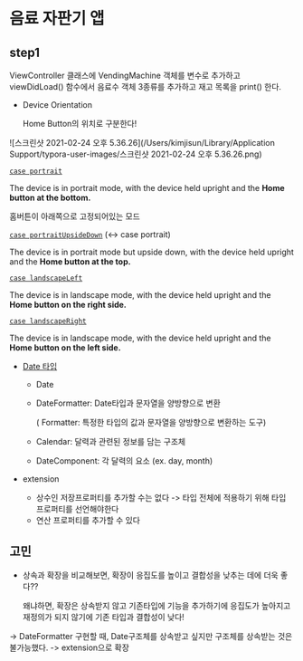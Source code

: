 # 음료 자판기 앱



## step1

ViewController 클래스에 VendingMachine 객체를 변수로 추가하고 viewDidLoad() 함수에서 음료수 객체 3종류를 추가하고 재고 목록을 print() 한다.

* Device Orientation

  Home Button의 위치로 구분한다!

![스크린샷 2021-02-24 오후 5.36.26](/Users/kimjisun/Library/Application Support/typora-user-images/스크린샷 2021-02-24 오후 5.36.26.png)

[`case portrait`](https://developer.apple.com/documentation/uikit/uideviceorientation/portrait)

The device is in portrait mode, with the device held upright and the **Home button at the bottom.**

홈버튼이 아래쪽으로 고정되어있는 모드

[`case portraitUpsideDown`](https://developer.apple.com/documentation/uikit/uideviceorientation/portraitupsidedown) (<-> case portrait)

The device is in portrait mode but upside down, with the device held upright and the **Home button at the top.**

[`case landscapeLeft`](https://developer.apple.com/documentation/uikit/uideviceorientation/landscapeleft)

The device is in landscape mode, with the device held upright and the **Home button on the right side.**

[`case landscapeRight`](https://developer.apple.com/documentation/uikit/uideviceorientation/landscaperight)

The device is in landscape mode, with the device held upright and the **Home button on the left side.**



* [Date 타입](https://developer.apple.com/library/archive/documentation/Cocoa/Conceptual/DataFormatting/Articles/dfDateFormatting10_4.html#//apple_ref/doc/uid/TP40002369-SW1)

  * Date

  * DateFormatter: Date타입과 문자열을 양방향으로 변환

    ( Formatter: 특정한 타입의 값과 문자열을 양방향으로 변환하는 도구) 

    

  * Calendar: 달력과 관련된 정보를 담는 구조체

  * DateComponent: 각 달력의 요소 (ex. day, month)

* extension

  * 상수인 저장프로퍼티를 추가할 수는 없다 -> 타입 전체에 적용하기 위해 타입 프로퍼티를 선언해야한다
  * 연산 프로퍼티를 추가할 수 있다

## 고민

* 상속과 확장을 비교해보면, 확장이 응집도를 높이고 결합성을 낮추는 데에 더욱 좋다??

  왜냐하면, 확장은 상속받지 않고 기존타입에 기능을 추가하기에 응집도가 높아지고 재정의가 되지 않기에 기존 타입과 결합성이 낮다! 

-> DateFormatter 구현할 때, Date구조체를 상속받고 싶지만 구조체를 상속받는 것은 불가능했다. -> extension으로 확장